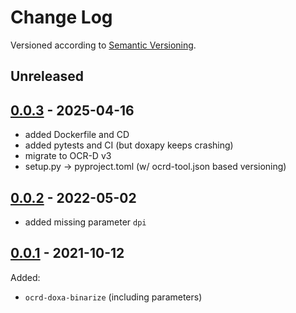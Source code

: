 # Change Log

Versioned according to [Semantic Versioning](http://semver.org/).

## Unreleased

## [0.0.3] - 2025-04-16

 * added Dockerfile and CD
 * added pytests and CI (but doxapy keeps crashing)
 * migrate to OCR-D v3
 * setup.py → pyproject.toml (w/ ocrd-tool.json based versioning)

## [0.0.2] - 2022-05-02

  * added missing parameter `dpi`

## [0.0.1] - 2021-10-12

Added:

  * `ocrd-doxa-binarize` (including parameters)

[0.0.3]: ../../compare/v0.0.2...v0.0.3
[0.0.2]: ../../compare/v0.0.1...v0.0.2
[0.0.1]: ../../compare/HEAD...v0.0.1
